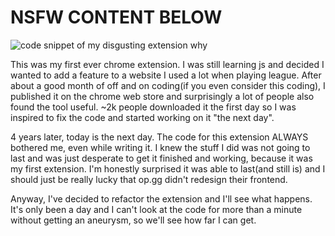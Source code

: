 # NSFW CONTENT BELOW
![code snippet of my disgusting extension](https://i.imgur.com/CFt42ku.png)
why

This was my first ever chrome extension. I was still learning js and decided I wanted to add a feature to a website I used a lot when playing league. After about a good month of off and on coding(if you even consider this coding), I published it on the chrome web store and surprisingly a lot of people also found the tool useful. ~2k people downloaded it the first day so I was inspired to fix the code and started working on it "the next day".

4 years later, today is the next day. The code for this extension ALWAYS bothered me, even while writing it. I knew the stuff I did was not going to last and was just desperate to get it finished and working, because it was my first extension. I'm honestly surprised it was able to last(and still is) and I should just be really lucky that op.gg didn't redesign their frontend.

Anyway, I've decided to refactor the extension and I'll see what happens. It's only been a day and I can't look at the code for more than a minute without getting an aneurysm, so we'll see how far I can get.
